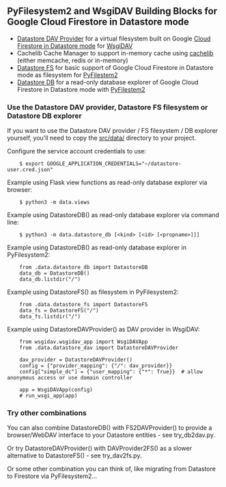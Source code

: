 ## PyFilesystem2 and WsgiDAV Building Blocks for Google Cloud Firestore in Datastore mode

  * [Datastore DAV Provider](https://github.com/mikespub-org/mp-fs-wsgidav/blob/master/src/data/datastore_dav.py) for a virtual filesystem built on Google [Cloud Firestore in Datastore mode](https://cloud.google.com/datastore/docs/) for [WsgiDAV](https://wsgidav.readthedocs.io/)
  * Cachelib Cache Manager to support in-memory cache using [cachelib](https://github.com/pallets/cachelib) (either memcache, redis or in-memory)
  * [Datastore FS](https://github.com/mikespub-org/mp-fs-wsgidav/blob/master/src/data/datastore_fs.py) for basic support of Google Cloud Firestore in Datastore mode as filesystem for [PyFilestem2](https://docs.pyfilesystem.org/)
  * [Datastore DB](https://github.com/mikespub-org/mp-fs-wsgidav/blob/master/src/data/datastore_db.py) for a read-only database explorer of Google Cloud Firestore in Datastore mode with [PyFilestem2](https://docs.pyfilesystem.org/)

### Use the Datastore DAV provider, Datastore FS filesystem or Datastore DB explorer ###

If you want to use the Datastore DAV provider / FS filesystem / DB explorer yourself, you'll need to copy the [src/data/](https://github.com/mikespub-org/mp-fs-wsgidav/tree/master/src/data) directory to your project.

Configure the service account credentials to use:

```
    $ export GOOGLE_APPLICATION_CREDENTIALS="~/datastore-user.cred.json"
```

Example using Flask view functions as read-only database explorer via browser:

```
    $ python3 -m data.views
```

Example using DatastoreDB() as read-only database explorer via command line:

```
    $ python3 -m data.datastore_db [<kind> [<id> [<propname>]]]
```

Example using DatastoreDB() as read-only database explorer in PyFilesystem2:

```
    from .data.datastore_db import DatastoreDB
    data_db = DatastoreDB()
    data_db.listdir("/")
```

Example using DatastoreFS() as filesystem in PyFilesystem2:

```
    from .data.datastore_fs import DatastoreFS
    data_fs = DatastoreFS("/")
    data_fs.listdir("/")
```

Example using DatastoreDAVProvider() as DAV provider in WsgiDAV:

```
    from wsgidav.wsgidav_app import WsgiDAVApp
    from .data.datastore_dav import DatastoreDAVProvider
    
    dav_provider = DatastoreDAVProvider()
    config = {"provider_mapping": {"/": dav_provider}}
    config["simple_dc"] = {"user_mapping": {"*": True}}  # allow anonymous access or use domain controller
    
    app = WsgiDAVApp(config)
    # run_wsgi_app(app)
```

### Try other combinations ###

You can also combine DatastoreDB() with FS2DAVProvider() to provide a browser/WebDAV interface to your Datastore entities - see try_db2dav.py.

Or try DatastoreDAVProvider() with DAVProvider2FS() as a slower alternative to DatastoreFS() - see try_dav2fs.py.

Or some other combination you can think of, like migrating from Datastore to Firestore via PyFilesystem2...

